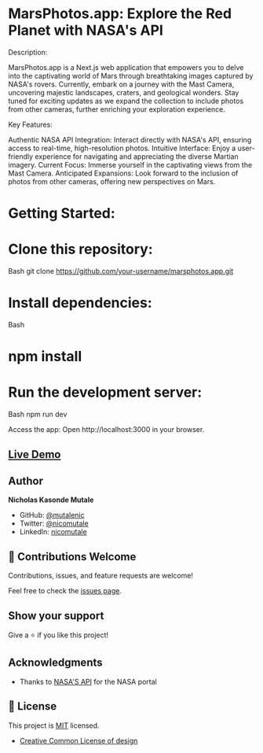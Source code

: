 # MarsPhotos.app: Explore the Red Planet with NASA's API

Description:

MarsPhotos.app is a Next.js web application that empowers you to delve into the captivating world of Mars through breathtaking images captured by NASA's rovers. Currently, embark on a journey with the Mast Camera, uncovering majestic landscapes, craters, and geological wonders. Stay tuned for exciting updates as we expand the collection to include photos from other cameras, further enriching your exploration experience.

Key Features:

Authentic NASA API Integration: Interact directly with NASA's API, ensuring access to real-time, high-resolution photos.
Intuitive Interface: Enjoy a user-friendly experience for navigating and appreciating the diverse Martian imagery.
Current Focus: Immerse yourself in the captivating views from the Mast Camera.
Anticipated Expansions: Look forward to the inclusion of photos from other cameras, offering new perspectives on Mars.

# Getting Started:

# Clone this repository:
Bash
git clone https://github.com/your-username/marsphotos.app.git


# Install dependencies:
Bash

# npm install

# Run the development server:
Bash
npm run dev

Access the app: Open http://localhost:3000 in your browser.

## [Live Demo](https://mars-photo-gallery-7jf8zzgaq-mutalenic.vercel.app/) 

## Author

**Nicholas Kasonde Mutale**

- GitHub: [@mutalenic](https://github.com/mutalenic)
- Twitter: [@nicomutale](https://twitter.com/nicomutale)
- LinkedIn: [nicomutale](https://linkedin.com/in/nicomutale)

## 🤝 Contributions Welcome

Contributions, issues, and feature requests are welcome!

Feel free to check the [issues page](https://github.com/Mutalenic/mars-photo-gallery/issues).

## Show your support

Give a ⭐️ if you like this project!

## Acknowledgments

- Thanks to [NASA'S API](https://api.nasa.gov/) for the NASA portal

## 📝 License

This project is [MIT](./MIT.md) licensed.
* [Creative Common License of design](https://creativecommons.org/licenses/by-nc/4.0/)
